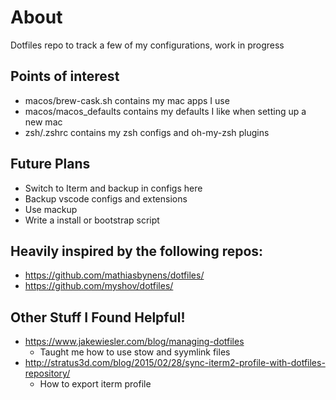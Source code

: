 # About

Dotfiles repo to track a few of my configurations, work in progress

## Points of interest
 - macos/brew-cask.sh contains my mac apps I use
 - macos/macos_defaults contains my defaults I like when setting up a new mac
 - zsh/.zshrc contains my zsh configs and oh-my-zsh plugins

## Future Plans
 - Switch to Iterm and backup in configs here
 - Backup vscode configs and extensions
 - Use mackup
 - Write a install or bootstrap script 

## Heavily inspired by the following repos:
- https://github.com/mathiasbynens/dotfiles/
- https://github.com/myshov/dotfiles/

## Other Stuff I Found Helpful!
- https://www.jakewiesler.com/blog/managing-dotfiles
  - Taught me how to use stow and syymlink files
- http://stratus3d.com/blog/2015/02/28/sync-iterm2-profile-with-dotfiles-repository/
  - How to export iterm profile
